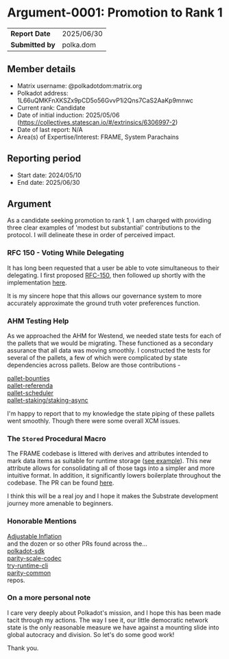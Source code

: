 # Argument-0001: Promotion to Rank 1

|                 |                                                                                             |
| --------------- | ------------------------------------------------------------------------------------------- |
| **Report Date** | 2025/06/30                                                             |
| **Submitted by**| polka.dom                                                                        |


## Member details

- Matrix username: @polkadotdom:matrix.org
- Polkadot address: 1L66uQMKFnXKSZx9pCD5o56GvvP1i2Qns7CaS2AaKp9mnwc
- Current rank: Candidate
- Date of initial induction: 2025/05/06 (https://collectives.statescan.io/#/extrinsics/6306997-2)
- Date of last report: N/A
- Area(s) of Expertise/Interest: FRAME, System Parachains


## Reporting period

- Start date: 2024/05/10
- End date: 2025/06/30


## Argument

As a candidate seeking promotion to rank 1, I am charged with providing three clear examples of 'modest but substantial' contributions to the protocol. I will delineate these in order of perceived impact.

### RFC 150 - Voting While Delegating
It has long been requested that a user be able to vote simultaneous to their delegating. I first proposed [RFC-150](https://github.com/PolkadotDom/RFCs/blob/dom/voting-while-delegating/text/0150-voting-while-delegating.md), then followed up shortly with the implementation [here](https://github.com/paritytech/polkadot-sdk/pull/9026).

It is my sincere hope that this allows our governance system to more accurately approximate the ground truth voter preferences function.

### AHM Testing Help

As we approached the AHM for Westend, we needed state tests for each of the pallets that we would be migrating. These functioned as a secondary assurance that all data was moving smoothly. I constructed the tests for several of the pallets, a few of which were complicated by state dependencies across pallets. Below are those contributions -

[pallet-bounties](https://github.com/polkadot-fellows/runtimes/pull/669)  
[pallet-referenda](https://github.com/polkadot-fellows/runtimes/pull/672)  
[pallet-scheduler](https://github.com/polkadot-fellows/runtimes/pull/680)  
[pallet-staking/staking-async](https://github.com/polkadot-fellows/runtimes/pull/727)

I'm happy to report that to my knowledge the state piping of these pallets went smoothly. Though there were some overall XCM issues.

### The `Stored` Procedural Macro

The FRAME codebase is littered with derives and attributes intended to mark data items as suitable for runtime storage ([see example](https://github.com/paritytech/polkadot-sdk/blob/master/substrate/frame/conviction-voting/src/vote.rs#L239-L255)). This new attribute allows for consolidating all of those tags into a simpler and more intuitive format. In addition, it significantly lowers boilerplate throughout the codebase. The PR can be found [here](https://github.com/paritytech/polkadot-sdk/pull/8032).

I think this will be a real joy and I hope it makes the Substrate development journey more amenable to beginners.

### Honorable Mentions
[Adjustable Inflation](https://github.com/polkadot-fellows/runtimes/pull/732)  
and the dozen or so other PRs found across the...  
[polkadot-sdk](https://github.com/paritytech/polkadot-sdk/issues?q=author%3Apolkadotdom)  
[parity-scale-codec](https://github.com/paritytech/parity-scale-codec/pulls?q=author%3Apolkadotdom+)  
[try-runtime-cli](https://github.com/paritytech/try-runtime-cli/pulls?q=author%3Apolkadotdom+)  
[parity-common](https://github.com/paritytech/parity-common/pulls?q=author%3Apolkadotdom+)  
repos.

### On a more personal note

I care very deeply about Polkadot's mission, and I hope this has been made tacit through my actions. The way I see it, our little democratic network state is the only reasonable measure we have against a mounting slide into global autocracy and division. So let's do some good work!

Thank you.